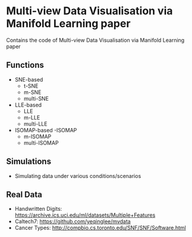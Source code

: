 # Multi-view Data Visualisation via Manifold Learning paper
Contains the code of Multi-view Data Visualisation via Manifold Learning paper

## Functions
- SNE-based
  - t-SNE
  - m-SNE
  - multi-SNE
- LLE-based
  - LLE
  - m-LLE
  - multi-LLE
- ISOMAP-based
  -ISOMAP
  - m-ISOMAP
  - multi-ISOMAP

## Simulations
- Simulating data under various conditions/scenarios


## Real Data
- Handwritten Digits: https://archive.ics.uci.edu/ml/datasets/Multiple+Features
- Caltech7: https://github.com/yeqinglee/mvdata
- Cancer Types: http://compbio.cs.toronto.edu/SNF/SNF/Software.html
